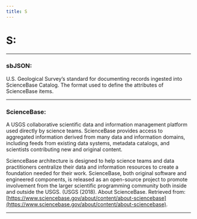 ```yaml
---
title: S
---
```


# **S:** 
___


### **sbJSON:** 
U.S. Geological Survey’s standard for documenting records ingested into ScienceBase Catalog. 
The format used to define the attributes of ScienceBase items.
___


### **ScienceBase:** 
A USGS collaborative scientific data and information management platform used directly by science teams. 
ScienceBase provides access to aggregated information derived from many data and information domains, 
including feeds from existing data systems, metadata catalogs, and scientists contributing new and original 
content. 

ScienceBase architecture is designed to help science teams and data practitioners centralize their 
data and information resources to create a foundation needed for their work. ScienceBase, both original 
software and engineered components, is released as an open-source project to promote involvement from the 
larger scientific programming community both inside and outside the USGS. (USGS (2018). About ScienceBase. 
Retrieved from: [https://www.sciencebase.gov/about/content/about-sciencebase](https://www.sciencebase.gov/about/content/about-sciencebase).
___





